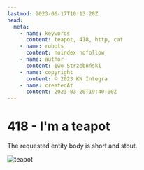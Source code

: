 ```yaml
---
lastmod: 2023-06-17T10:13:20Z
head:
  meta:
    - name: keywords
      content: teapot, 418, http, cat
    - name: robots
      content: noindex nofollow
    - name: author
      content: Iwo Strzeboński
    - name: copyright
      content: © 2023 KN Integra
    - name: createdAt
      content: 2023-03-20T19:40:00Z
---
```


# 418 - I'm a teapot

The requested entity body is short and stout.

![teapot](https://http.cat/418)
